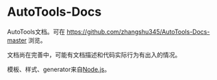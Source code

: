 # AutoTools-Docs

AutoTools文档。可在 https://github.com/zhangshu345/AutoTools-Docs-master 浏览。

文档尚在完善中，可能有文档描述和代码实际行为有出入的情况。

模板、样式、generator来自[Node.js](https://github.com/nodejs/node/tree/master/doc)。